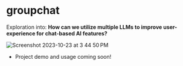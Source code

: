# groupchat

Exploration into:
**How can we utilize multiple LLMs to improve user-experience for chat-based AI features?**

![Screenshot 2023-10-23 at 3 44 50 PM](https://github.com/shreya-51/groupchat/assets/48033781/102c98a0-7f03-4d19-a035-b0b28ab4825a)

 - Project demo and usage coming soon!

